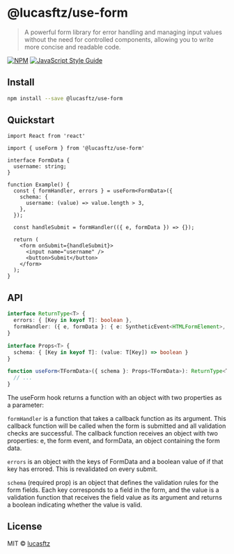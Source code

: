 # @lucasftz/use-form

> A powerful form library for error handling and managing input values without the need for controlled components, allowing you to write more concise and readable code.

[![NPM](https://img.shields.io/npm/v/@lucasftz/use-form.svg)](https://www.npmjs.com/package/@lucasftz/use-form) [![JavaScript Style Guide](https://img.shields.io/badge/code_style-standard-brightgreen.svg)](https://standardjs.com)

## Install

```bash
npm install --save @lucasftz/use-form
```

## Quickstart

```tsx
import React from 'react'

import { useForm } from '@lucasftz/use-form'

interface FormData {
  username: string;
}

function Example() {
  const { formHandler, errors } = useForm<FormData>({
    schema: {
      username: (value) => value.length > 3,
    },
  });

  const handleSubmit = formHandler(({ e, formData }) => {});

  return (
    <form onSubmit={handleSubmit}>
      <input name="username" />
      <button>Submit</button>
    </form>
  );
}
```

## API

```ts
interface ReturnType<T> {
  errors: { [Key in keyof T]: boolean },
  formHandler: ({ e, formData }: { e: SyntheticEvent<HTMLFormElement>, formData: T }) => void
}

interface Props<T> {
  schema: { [Key in keyof T]: (value: T[Key]) => boolean }
}

function useForm<TFormData>({ schema }: Props<TFormData>): ReturnType<TFormData> {
  // ...
}
```
The useForm hook returns a function with an object with two properties as a parameter:

`formHandler` is a function that takes a callback function as its argument. This callback function will be called when the form is submitted and all validation checks are successful. The callback function receives an object with two properties: e, the form event, and formData, an object containing the form data.

`errors` is an object with the keys of FormData and a boolean value of if that key has errored. This is revalidated on every submit.

`schema` (required prop) is an object that defines the validation rules for the form fields. Each key corresponds to a field in the form, and the value is a validation function that receives the field value as its argument and returns a boolean indicating whether the value is valid.

## License

MIT © [lucasftz](https://github.com/lucasftz)

